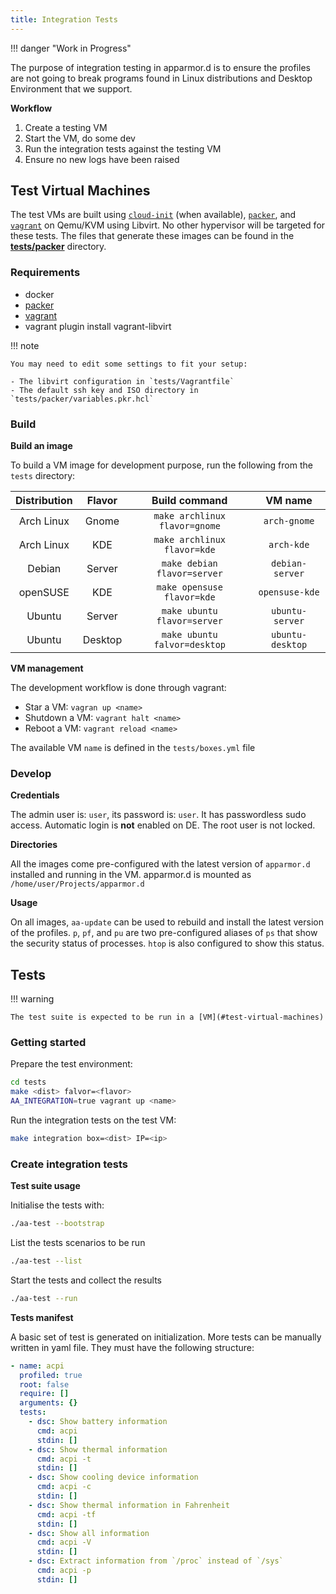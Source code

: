 ```yaml
---
title: Integration Tests
---
```


!!! danger "Work in Progress"

The purpose of integration testing in apparmor.d is to ensure the profiles are not going to break programs found in Linux distributions and Desktop Environment that we support.

**Workflow**

1. Create a testing VM
2. Start the VM, do some dev
3. Run the integration tests against the testing VM
4. Ensure no new logs have been raised


## Test Virtual Machines

The test VMs are built using [`cloud-init`][cloud-init] (when available), [`packer`][packer], and [`vagrant`][vagrant] on Qemu/KVM using Libvirt. No other hypervisor will be targeted for these tests. The files that generate these images can be found in the **[tests/packer](https://github.com/roddhjav/apparmor.d/tree/main/tests/packer)** directory.

[cloud-init]: https://cloud-init.io/
[packer]: https://www.packer.io/
[vagrant]: https://www.vagrantup.com/

### Requirements

* docker
* [packer]
* [vagrant]
* vagrant plugin install vagrant-libvirt

!!! note

    You may need to edit some settings to fit your setup:

    - The libvirt configuration in `tests/Vagrantfile` 
    - The default ssh key and ISO directory in `tests/packer/variables.pkr.hcl`

### Build

**Build an image**

To build a VM image for development purpose, run the following from the `tests` directory:

| Distribution | Flavor | Build command | VM name |
|:------------:|:------:|:-------------:|:-------:|
| Arch Linux | Gnome | `make archlinux flavor=gnome` | `arch-gnome` |
| Arch Linux | KDE | `make archlinux flavor=kde` | `arch-kde` |
| Debian | Server | `make debian flavor=server` | `debian-server` |
| openSUSE | KDE | `make opensuse flavor=kde` | `opensuse-kde` |
| Ubuntu | Server | `make ubuntu flavor=server` | `ubuntu-server` |
| Ubuntu | Desktop | `make ubuntu falvor=desktop` | `ubuntu-desktop` |

**VM management**

The development workflow is done through vagrant:

* Star a VM: `vagran up <name>`
* Shutdown a VM: `vagrant halt <name>`
* Reboot a VM: `vagrant reload <name>`

The available VM `name` is defined in the `tests/boxes.yml` file


### Develop

**Credentials**

The admin user is: `user`, its password is: `user`. It has passwordless sudo access. Automatic login is **not** enabled on DE. The root user is not locked.

**Directories**

All the images come pre-configured with the latest version of `apparmor.d` installed and running in the VM. apparmor.d is mounted as `/home/user/Projects/apparmor.d`

**Usage**

On all images, `aa-update` can be used to rebuild and install the latest version of the profiles. `p`, `pf`, and `pu` are two pre-configured aliases of `ps` that show the security status of processes. `htop` is also configured to show this status.


## Tests

!!! warning

    The test suite is expected to be run in a [VM](#test-virtual-machines)

### Getting started

Prepare the test environment:
```sh
cd tests
make <dist> falvor=<flavor>
AA_INTEGRATION=true vagrant up <name>
```

Run the integration tests on the test VM:
```sh
make integration box=<dist> IP=<ip>
```

### Create integration tests

**Test suite usage**

Initialise the tests with:
```sh
./aa-test --bootstrap
```

List the tests scenarios to be run
```sh
./aa-test --list
```

Start the tests and collect the results
```sh
./aa-test --run
```

**Tests manifest**

A basic set of test is generated on initialization. More tests can be manually written in yaml file. They must have the following structure:

```yaml
- name: acpi
  profiled: true
  root: false
  require: []
  arguments: {}
  tests:
    - dsc: Show battery information
      cmd: acpi
      stdin: []
    - dsc: Show thermal information
      cmd: acpi -t
      stdin: []
    - dsc: Show cooling device information
      cmd: acpi -c
      stdin: []
    - dsc: Show thermal information in Fahrenheit
      cmd: acpi -tf
      stdin: []
    - dsc: Show all information
      cmd: acpi -V
      stdin: []
    - dsc: Extract information from `/proc` instead of `/sys`
      cmd: acpi -p
      stdin: []
```
